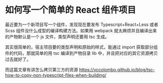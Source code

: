 # 如何写一个简单的 React 组件项目

最近要为一个新项目写一个组件，发现现在要发布 Typescript+React+Less 或者 Scss 组件没什么成型的编译构建方法。如果用 webpack 就太麻烦并且编译出来的产物默认是一个 js 文件，类型声明还要用 tsc 生成。

其实很简单的，宿主项目要的类型声明和原始的样式，能通过 import 获取部分组件的代码，那就简单的用 tsc 编译到产物目录 lib 中，并且把对应的其它资源拷贝过去就好了。

而这篇文章有讲怎么拷贝第三方的资源 https://vccolombo.github.io/blog/tsc-how-to-copy-non-typescript-files-when-building/
